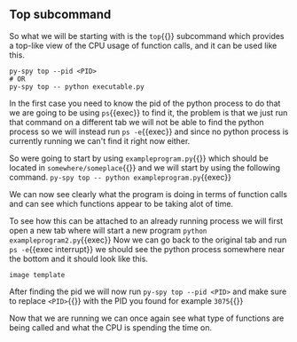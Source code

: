 ## Top subcommand
So what we will be starting with is the `top`{{}} subcommand which provides a top-like view of the CPU usage of function calls, and it can be used like this.
```
py-spy top --pid <PID>
# OR
py-spy top -- python executable.py
```

In the first case you need to know the pid of the python process to do that we are going to be using `ps`{{exec}} to find it, the problem is that we just run that command on a different tab we will not be able to find the python process so we will instead run `ps -e`{{exec}} and since no python process is currently running we can't find it right now either.

So were going to start by using `exampleprogram.py`{{}} which should be located in `somewhere/someplace`{{}} and we will start by using the following command.
`py-spy top -- python exampleprogram.py`{{exec}}

We can now see clearly what the program is doing in terms of function calls and can see which functions appear to be taking alot of time.

To see how this can be attached to an already running process we will first open a new tab where will start a new program `python exampleprogram2.py`{{exec}}
Now we can go back to the original tab and run `ps -e`{{exec interrupt}} we should see the python process somewhere near the bottom and it should look like this.

`image template`

After finding the pid we will now run `py-spy top --pid <PID>` and make sure to replace `<PID>`{{}} with the PID you found for example `3075`{{}}

Now that we are running we can once again see what type of functions are being called and what the CPU is spending the time on.
